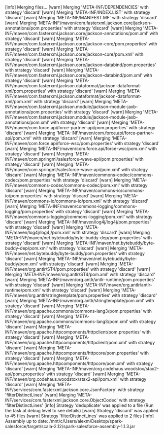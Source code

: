 [info] Merging files...
[warn] Merging 'META-INF/DEPENDENCIES' with strategy 'discard'
[warn] Merging 'META-INF/INDEX.LIST' with strategy 'discard'
[warn] Merging 'META-INF/MANIFEST.MF' with strategy 'discard'
[warn] Merging 'META-INF/maven/com.fasterxml.jackson.core/jackson-annotations/pom.properties' with strategy 'discard'
[warn] Merging 'META-INF/maven/com.fasterxml.jackson.core/jackson-annotations/pom.xml' with strategy 'discard'
[warn] Merging 'META-INF/maven/com.fasterxml.jackson.core/jackson-core/pom.properties' with strategy 'discard'
[warn] Merging 'META-INF/maven/com.fasterxml.jackson.core/jackson-core/pom.xml' with strategy 'discard'
[warn] Merging 'META-INF/maven/com.fasterxml.jackson.core/jackson-databind/pom.properties' with strategy 'discard'
[warn] Merging 'META-INF/maven/com.fasterxml.jackson.core/jackson-databind/pom.xml' with strategy 'discard'
[warn] Merging 'META-INF/maven/com.fasterxml.jackson.dataformat/jackson-dataformat-xml/pom.properties' with strategy 'discard'
[warn] Merging 'META-INF/maven/com.fasterxml.jackson.dataformat/jackson-dataformat-xml/pom.xml' with strategy 'discard'
[warn] Merging 'META-INF/maven/com.fasterxml.jackson.module/jackson-module-jaxb-annotations/pom.properties' with strategy 'discard'
[warn] Merging 'META-INF/maven/com.fasterxml.jackson.module/jackson-module-jaxb-annotations/pom.xml' with strategy 'discard'
[warn] Merging 'META-INF/maven/com.force.api/force-partner-api/pom.properties' with strategy 'discard'
[warn] Merging 'META-INF/maven/com.force.api/force-partner-api/pom.xml' with strategy 'discard'
[warn] Merging 'META-INF/maven/com.force.api/force-wsc/pom.properties' with strategy 'discard'
[warn] Merging 'META-INF/maven/com.force.api/force-wsc/pom.xml' with strategy 'discard'
[warn] Merging 'META-INF/maven/com.springml/salesforce-wave-api/pom.properties' with strategy 'discard'
[warn] Merging 'META-INF/maven/com.springml/salesforce-wave-api/pom.xml' with strategy 'discard'
[warn] Merging 'META-INF/maven/commons-codec/commons-codec/pom.properties' with strategy 'discard'
[warn] Merging 'META-INF/maven/commons-codec/commons-codec/pom.xml' with strategy 'discard'
[warn] Merging 'META-INF/maven/commons-io/commons-io/pom.properties' with strategy 'discard'
[warn] Merging 'META-INF/maven/commons-io/commons-io/pom.xml' with strategy 'discard'
[warn] Merging 'META-INF/maven/commons-logging/commons-logging/pom.properties' with strategy 'discard'
[warn] Merging 'META-INF/maven/commons-logging/commons-logging/pom.xml' with strategy 'discard'
[warn] Merging 'META-INF/maven/log4j/log4j/pom.properties' with strategy 'discard'
[warn] Merging 'META-INF/maven/log4j/log4j/pom.xml' with strategy 'discard'
[warn] Merging 'META-INF/maven/net.bytebuddy/byte-buddy-dep/pom.properties' with strategy 'discard'
[warn] Merging 'META-INF/maven/net.bytebuddy/byte-buddy-dep/pom.xml' with strategy 'discard'
[warn] Merging 'META-INF/maven/net.bytebuddy/byte-buddy/pom.properties' with strategy 'discard'
[warn] Merging 'META-INF/maven/net.bytebuddy/byte-buddy/pom.xml' with strategy 'discard'
[warn] Merging 'META-INF/maven/org.antlr/ST4/pom.properties' with strategy 'discard'
[warn] Merging 'META-INF/maven/org.antlr/ST4/pom.xml' with strategy 'discard'
[warn] Merging 'META-INF/maven/org.antlr/antlr-runtime/pom.properties' with strategy 'discard'
[warn] Merging 'META-INF/maven/org.antlr/antlr-runtime/pom.xml' with strategy 'discard'
[warn] Merging 'META-INF/maven/org.antlr/stringtemplate/pom.properties' with strategy 'discard'
[warn] Merging 'META-INF/maven/org.antlr/stringtemplate/pom.xml' with strategy 'discard'
[warn] Merging 'META-INF/maven/org.apache.commons/commons-lang3/pom.properties' with strategy 'discard'
[warn] Merging 'META-INF/maven/org.apache.commons/commons-lang3/pom.xml' with strategy 'discard'
[warn] Merging 'META-INF/maven/org.apache.httpcomponents/httpclient/pom.properties' with strategy 'discard'
[warn] Merging 'META-INF/maven/org.apache.httpcomponents/httpclient/pom.xml' with strategy 'discard'
[warn] Merging 'META-INF/maven/org.apache.httpcomponents/httpcore/pom.properties' with strategy 'discard'
[warn] Merging 'META-INF/maven/org.apache.httpcomponents/httpcore/pom.xml' with strategy 'discard'
[warn] Merging 'META-INF/maven/org.codehaus.woodstox/stax2-api/pom.properties' with strategy 'discard'
[warn] Merging 'META-INF/maven/org.codehaus.woodstox/stax2-api/pom.xml' with strategy 'discard'
[warn] Merging 'META-INF/services/com.fasterxml.jackson.core.JsonFactory' with strategy 'filterDistinctLines'
[warn] Merging 'META-INF/services/com.fasterxml.jackson.core.ObjectCodec' with strategy 'filterDistinctLines'
[info] Strategy 'deduplicate' was applied to a file (Run the task at debug level to see details)
[warn] Strategy 'discard' was applied to 45 files
[warn] Strategy 'filterDistinctLines' was applied to 2 files
[info] Assembly up to date: /mnt/c/Users/alexm/Desktop/spark-salesforce/target/scala-2.12/spark-salesforce-assembly-1.1.3.jar
